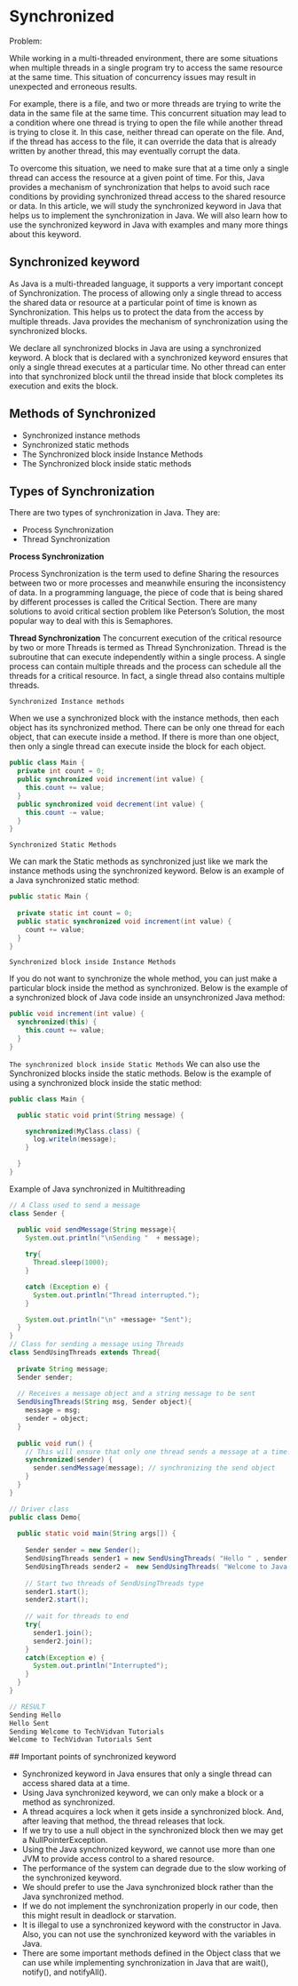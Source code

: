 # Synchronized

Problem:

While working in a multi-threaded environment, there are some situations when multiple threads in a single program try to access the same resource at the same time. This situation of concurrency issues may result in unexpected and erroneous results.

For example, there is a file, and two or more threads are trying to write the data in the same file at the same time. This concurrent situation may lead to a condition where one thread is trying to open the file while another thread is trying to close it. In this case, neither thread can operate on the file. And, if the thread has access to the file, it can override the data that is already written by another thread, this may eventually corrupt the data.

To overcome this situation, we need to make sure that at a time only a single thread can access the resource at a given point of time. For this, Java provides a mechanism of synchronization that helps to avoid such race conditions by providing synchronized thread access to the shared resource or data. In this article, we will study the synchronized keyword in Java that helps us to implement the synchronization in Java. We will also learn how to use the synchronized keyword in Java with examples and many more things about this keyword.

## Synchronized keyword
As Java is a multi-threaded language, it supports a very important concept of Synchronization. The process of allowing only a single thread to access the shared data or resource at a particular point of time is known as Synchronization. This helps us to protect the data from the access by multiple threads. Java provides the mechanism of synchronization using the synchronized blocks.

We declare all synchronized blocks in Java are using a synchronized keyword. A block that is declared with a synchronized keyword ensures that only a single thread executes at a particular time. No other thread can enter into that synchronized block until the thread inside that block completes its execution and exits the block.

## Methods of Synchronized

- Synchronized instance methods
- Synchronized  static methods
- The Synchronized block inside Instance Methods
- The Synchronized block inside static methods

## Types of Synchronization

There are two types of synchronization in Java. They are:

- Process Synchronization
- Thread Synchronization

**Process Synchronization**

Process Synchronization is the term used to define Sharing the resources between two or more processes and meanwhile ensuring the inconsistency of data. In a programming language, the piece of code that is being shared by different processes is called the Critical Section. There are many solutions to avoid critical section problem like Peterson’s Solution, the most popular way to deal with this is Semaphores.

**Thread Synchronization**
The concurrent execution of the critical resource by two or more Threads is termed as Thread Synchronization. Thread is the subroutine that can execute independently within a single process. A single process can contain multiple threads and the process can schedule all the threads for a critical resource. In fact, a single thread also contains multiple threads.

```Synchronized Instance methods```

When we use a synchronized block with the instance methods, then each object has its synchronized method. There can be only one thread for each object, that can execute inside a method. If there is more than one object, then only a single thread can execute inside the block for each object.

```java
public class Main {
  private int count = 0;
  public synchronized void increment(int value) {
    this.count += value;
  }
  public synchronized void decrement(int value) {
    this.count -= value;
  }
}
```

```Synchronized Static Methods```

We can mark the Static methods as synchronized just like we mark the instance methods using the synchronized keyword. Below is an example of a Java synchronized static method:

```java
public static Main {
  
  private static int count = 0;
  public static synchronized void increment(int value) {
    count += value;
  }
}
```

```Synchronized block inside Instance Methods```

If you do not want to synchronize the whole method, you can just make a particular block inside the method as synchronized. Below is the example of a synchronized block of Java code inside an unsynchronized Java method:

```java
public void increment(int value) {
  synchronized(this) {
    this.count += value;
  }
}
```

```The synchronized block inside Static Methods```
We can also use the Synchronized blocks inside the static methods. Below is the example of using a synchronized block inside the static method:

```java
public class Main {

  public static void print(String message) {

    synchronized(MyClass.class) {
      log.writeln(message);
    }

  }
}
```


Example of Java synchronized in Multithreading

```java
// A Class used to send a message 
class Sender { 

  public void sendMessage(String message){ 
    System.out.println("\nSending "  + message);
    
    try{ 
      Thread.sleep(1000); 
    }

    catch (Exception e) { 
      System.out.println("Thread interrupted."); 
    }

    System.out.println("\n" +message+ "Sent");
  }
} 
// Class for sending a message using Threads 
class SendUsingThreads extends Thread{ 
  
  private String message;
  Sender sender; 
  
  // Receives a message object and a string message to be sent 
  SendUsingThreads(String msg, Sender object){ 
    message = msg;
    sender = object; 
  } 
  
  public void run() { 
    // This will ensure that only one thread sends a message at a time. 
    synchronized(sender) {       
      sender.sendMessage(message); // synchronizing the send object 
    } 
  } 
} 

// Driver class 
public class Demo{ 
  
  public static void main(String args[]) { 
    
    Sender sender = new Sender(); 
    SendUsingThreads sender1 = new SendUsingThreads( "Hello " , sender);
    SendUsingThreads sender2 =  new SendUsingThreads( "Welcome to Java Tutorials ", sender);
    
    // Start two threads of SendUsingThreads type 
    sender1.start(); 
    sender2.start(); 
    
    // wait for threads to end 
    try{ 
      sender1.join(); 
      sender2.join(); 
    } 
    catch(Exception e) { 
      System.out.println("Interrupted"); 
    } 
  } 
} 

// RESULT
Sending Hello
Hello Sent
Sending Welcome to TechVidvan Tutorials
Welcome to TechVidvan Tutorials Sent
```

## Important points of synchronized keyword
- Synchronized keyword in Java ensures that only a single thread can access shared data at a time.
- Using Java synchronized keyword, we can only make a block or a method as synchronized.
- A thread acquires a lock when it gets inside a synchronized block. And, after leaving that method, the thread releases that lock.
- If we try to use a null object in the synchronized block then we may get a NullPointerException.
- Using the Java synchronized keyword, we cannot use more than one JVM to provide access control to a shared resource.
- The performance of the system can degrade due to the slow working of the synchronized keyword.
- We should prefer to use the Java synchronized block rather than the Java synchronized method.
- If we do not implement the synchronization properly in our code, then this might result in deadlock or starvation.
- It is illegal to use a synchronized keyword with the constructor in Java. Also, you can not use the synchronized keyword with the variables in Java.
- There are some important methods defined in the Object class that we can use while implementing synchronization in Java that are wait(), notify(), and notifyAll().

